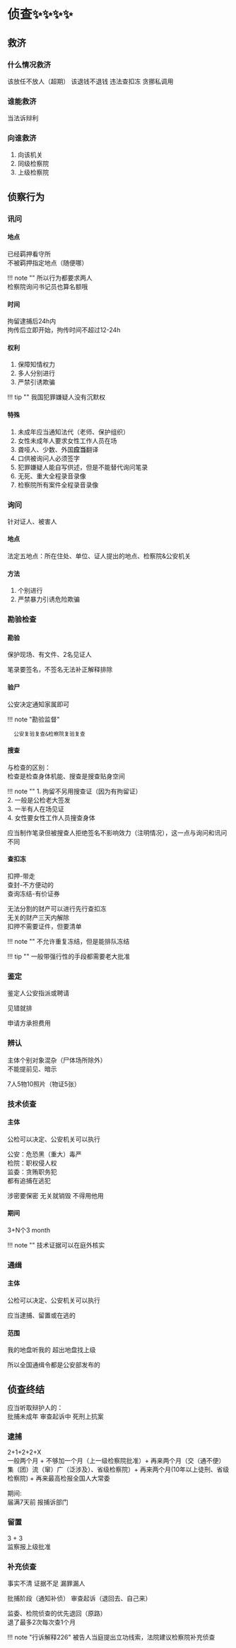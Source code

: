 # 侦查✨✨✨✨

## 救济
### 什么情况救济
该放任不放人（超期） 该退钱不退钱 违法查扣冻 贪挪私调用

### 谁能救济
当法诉辩利

### 向谁救济
1. 向该机关
2. 同级检察院
3. 上级检察院

## 侦察行为

### 讯问

#### 地点
已经羁押看守所   
不被羁押指定地点（随便哪）

!!! note ""
      所以行为都要求两人   
      检察院询问书记员也算名额哦

#### 时间
拘留逮捕后24h内    
拘传后立即开始，拘传时间不超过12-24h

#### 权利

1. 保障知情权力
2. 多人分别进行
3. 严禁引诱欺骗
   
!!! tip ""
      我国犯罪嫌疑人没有沉默权

#### 特殊

1. 未成年应当通知法代（老师、保护组织）
2. 女性未成年人要求女性工作人员在场
3. 聋哑人、少数、外国**应当**翻译
4. 口供被询问人必须签字
5. 犯罪嫌疑人能自写供述，但是不能替代询问笔录
6. 无死、重大全程录音录像
7. 检察院所有案件全程录音录像

### 询问

针对证人、被害人

#### 地点
法定五地点：所在住处、单位、证人提出的地点、检察院&公安机关

#### 方法
1. 个别进行
2. 严禁暴力引诱危险欺骗

### 勘验检查

#### 勘验
保护现场、有文件、2名见证人

笔录要签名，不签名无法补正解释排除

#### 验尸

公安决定通知家属即可

!!! note "勘验监督"

      公安复验复查&检察院复验复查

#### 搜查

与检查的区别：   
检查是检查身体机能、搜查是搜查贴身空间

!!! note ""
      1. 拘留不另用搜查证（因为有拘留证）   
      2. 一般是公检老大签发   
      3. 一半有人在场见证   
      4. 女性要女性工作人员搜查身体   


应当制作笔录但被搜查人拒绝签名不影响效力（注明情况），这一点与询问和讯问不同

#### 查扣冻

扣押-带走   
查封-不方便动的   
查询冻结-有价证券

无法分割的财产可以进行先行查扣冻   
无关的财产三天内解除   
扣押不需要证件，但要清单   

!!! note ""
      不允许重复冻结，但是能排队冻结


!!! tip ""
      一般带强行性的手段都需要老大批准

### 鉴定

鉴定人公安指派或聘请

见错就排

申请方承担费用

### 辨认

主体个别对象混杂（尸体场所除外）    
不能提前见、暗示

7人5物10照片（物证5张）

### 技术侦查

#### 主体
公检可以决定、公安机关可以执行

公安：危恐黑（重大）毒严   
检院：职权侵人权   
监委：贪贿职务犯   
都有追捕在逃犯

涉密要保密 无关就销毁 不得用他用
#### 期间
3+N个3 month

!!! note ""
      技术证据可以在庭外核实

### 通缉

#### 主体
公检可以决定、公安机关可以执行

应当逮捕、留置或在逃的

#### 范围

我的地盘听我的 超出地盘找上级   

所以全国通缉令都是公安部发布的

## 侦查终结

应当听取辩护人的：    
批捕未成年 审查起诉中 死刑上抗案

### 逮捕

2+1+2+2+X   
一般两个月 + 不够加一个月（上一级检察院批准）+ 再来两个月（交（通不便）集（团）流（窜）广（泛涉及）、省级检察院）+ 再来两个月(10年以上徒刑、省级检察院) + 再来最高检报全国人大常委

期间:   
届满7天前 报捕诉部门

### 留置

3 + 3   
监察报上级批准

### 补充侦查

事实不清 证据不足 漏罪漏人

批捕阶段（通知补侦） 审查起诉（退回去、自己来）

监委、检院侦查的优先退回（原路）   
退了最多2次每次查1个月

!!! note "行诉解释226"
      被告人当庭提出立功线索，法院建议检察院补充侦查